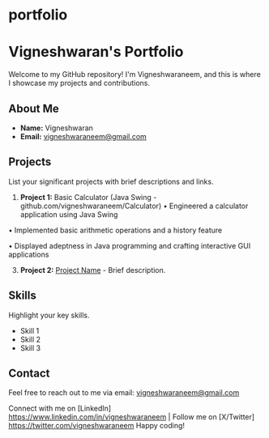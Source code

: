 # portfolio
# Vigneshwaran's Portfolio

Welcome to my GitHub repository! I'm Vigneshwaraneem, and this is where I showcase my projects and contributions.

## About Me
- **Name:** Vigneshwaran
- **Email:** vigneshwaraneem@gmail.com

## Projects
List your significant projects with brief descriptions and links.

1. **Project 1:** Basic Calculator (Java Swing - github.com/vigneshwaraneem/Calculator)
• Engineered a calculator application using Java Swing

• Implemented basic arithmetic operations and a history feature

• Displayed adeptness in Java programming and crafting interactive GUI applications

3. **Project 2:** [Project Name](link-to-project2) - Brief description.

## Skills
Highlight your key skills.

- Skill 1
- Skill 2
- Skill 3

## Contact
Feel free to reach out to me via email: vigneshwaraneem@gmail.com

Connect with me on [LinkedIn] https://www.linkedin.com/in/vigneshwaraneem | Follow me on [X/Twitter] https://twitter.com/vigneshwaraneem 
Happy coding!
